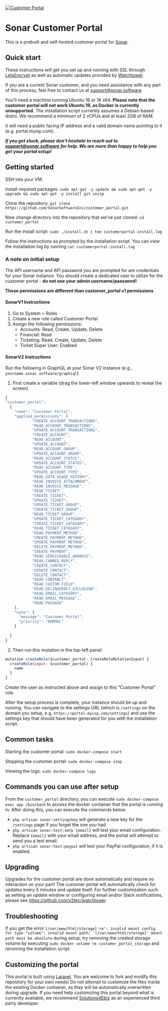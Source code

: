 [![Customer Portal](https://i.imgur.com/AMoOuyg.png)](https://github.com/SonarSoftwareInc/customer_portal)

# Sonar Customer Portal

This is a prebuilt and self-hosted customer portal for [Sonar](https://sonar.software).

## Quick start

These instructions will get you set up and running with SSL through [LetsEncrypt](https://letsencrypt.org) as well as automatic updates provided by [Watchtower](https://github.com/v2tec/watchtower).

If you are a current Sonar customer, and you need assistance with any part of this process, feel free to contact us at support@sonar.software.

You'll need a machine running Ubuntu 16 or 18 x64. **Please note that the customer portal will not work Ubuntu 19, as Docker is currently unsupported.** The installation script currently assumes a Debian-based distro.
We recommend a minimum of 2 vCPUs and at least 2GB of RAM.

It will need a public facing IP address and a valid domain name pointing to it (e.g. portal.myisp.com).

**_If you get stuck, please don't hesitate to reach out to support@sonar.software for help. We are more than happy to help you get your portal setup!_**

## Getting started

SSH into your VM.

Install required packages:
`sudo apt-get -y update && sudo apt-get -y upgrade && sudo apt-get -y install git unzip`

Clone the repository:
`git clone https://github.com/SonarSoftwareInc/customer_portal.git`

Now change directory into the repository that we've just cloned:
`cd customer_portal`

Run the install script:
`sudo ./install.sh | tee customerportal-install.log`

Follow the instructions as prompted by the installation script.
You can view the installation log by running
`cat customerportal-install.log`

### A note on initial setup

The API username and API password you are prompted for are credentials for your Sonar instance. You should create a dedicated user to utilize for the customer portal - **do not use your admin username/password!**

**These permissions are different than customer_portal v1 permissions**

#### SonarV1 Instructions ####
1. Go to System > Roles
1. Create a new role called Customer Portal
1. Assign the following permissions:
   * Accounts: Read, Create, Update, Delete
   * Financial: Read
   * Ticketing: Read, Create, Update, Delete
   * Ticket Super User: Enabled

#### SonarV2 Instructions ####
Run the following in GraphQL at your Sonar V2 instance (e.g., `yourname.sonar.software/graphiql`)
1. First create a variable (drag the lower-left window upwards to reveal the screen)
```javascript
{
"customer_portal":
  {
    "name": "Customer Portal",
    "applied_permissions": [
            "CREATE_ACCOUNT_TRANSACTIONS",
            "READ_ACCOUNT_TRANSACTIONS",
            "UPDATE_ACCOUNT_TRANSACTIONS",
            "CREATE_ACCOUNT",
            "READ_ACCOUNT",
            "UPDATE_ACCOUNT",
            "READ_ACCOUNT_GROUP",
            "UPDATE_ACCOUNT_GROUP",
            "READ_ACCOUNT_STATUS",
            "UPDATE_ACCOUNT_STATUS",
            "READ_ACCOUNT_TYPE",
            "UPDATE_ACCOUNT_TYPE",
            "READ_DATA_USAGE_HISTORY",
            "READ_INVOICE_ATTACHMENT",
            "READ_INVOICE_MESSAGE",
            "READ_TICKET",
            "CREATE_TICKET",
            "UPDATE_TICKET",
            "UPDATE_TICKET_GROUP",
            "CREATE_TICKET_GROUP",
            "READ_TICKET_GROUP",
            "UPDATE_TICKET_CATEGORY",
            "CREATE_TICKET_CATEGORY",
            "READ_TICKET_CATEGORY",
            "READ_PAYMENT_METHOD",
            "CREATE_PAYMENT_METHOD",
            "UPDATE_PAYMENT_METHOD",
            "DELETE_PAYMENT_METHOD",
            "CREATE_PAYMENT",
            "READ_SERVICEABLE_ADDRESS",
            "READ_CANNED_REPLY",
            "CREATE_CONTACT",
            "UPDATE_CONTACT",
            "DELETE_CONTACT",
            "READ_CONTRACT",
            "READ_CUSTOM_FIELD",
            "READ_DELINQUENCY_EXCLUSION",
            "READ_EMAIL_CATEGORY",
            "READ_EMAIL_MESSAGE",
            "READ_PACKAGE"
    ],
    "note": {
      "message": "Customer Portal",
      "priority": "NORMAL"
    }
    
  }
}
```
2. Then run this mutation in the top-left panel:
```javascript
mutation createRole($customer_portal: CreateRoleMutationInput) {
  createRole(input: $customer_portal) {
    name
  }
}
```

Create the user as instructed above and assign to this "Customer Portal" role.

After the setup process is complete, your instance should be up and running. You can navigate to the settings URL (which is `/settings` on the domain you setup, e.g. `https://portal.myisp.com/settings`) and use the settings key that should have been generated for you with the installation script.

## Common tasks

Starting the customer portal:
`sudo docker-compose start`

Stopping the customer portal:
`sudo docker-compose stop`

Viewing the logs:
`sudo docker-compose logs`

## Commands you can use after setup

From the `customer_portal` directory, you can execute `sudo docker-compose exec app /bin/bash` to access the docker container that the portal is running in. After doing this, you can execute the commands below.

* `php artisan sonar:settingskey` will generate a new key for the `/settings` page if you forget the one you had.
* `php artisan sonar:test:smtp {email}` will test your email configuration. Replace `{email}` with your email address, and the portal will attempt to send you a test email.
* `php artisan sonar:test:paypal` will test your PayPal configuration, if it is enabled.

## Upgrading

Upgrades for the customer portal are done automatically and require no interaction on your part! The customer portal will automatically check for updates every 5 minutes and update itself. For further customization such as setting an update window or configuring email and/or Slack notifications, please see https://github.com/v2tec/watchtower

## Troubleshooting

If you get the error `[/var/www/html/storage]:rw': invalid mount config for type "volume": invalid mount path: '[/var/www/html/storage]' mount path must be absolute` during setup, try removing the created storage volume by executing `sudo docker volume rm customer_portal_storage` and rerunning the installation script.

## Customizing the portal

This portal is built using [Laravel](https://laravel.com/). You are welcome to fork and modify this repository for your own needs! Do not attempt to customize the files inside the existing Docker container, as they will be automatically overwritten during upgrade. If you need help customizing this portal beyond what is currently available, we recommend [Solutions4Ebiz](https://www.solutions4ebiz.com/) as an experienced third party developer.
